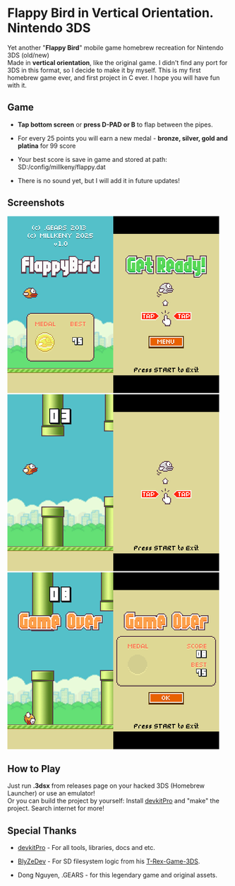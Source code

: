 # **Flappy Bird** in Vertical Orientation. **Nintendo 3DS**

Yet another "**Flappy Bird**" mobile game homebrew recreation for Nintendo 3DS (old/new)  
Made in **vertical orientation**, like the original game. I didn't find any port for 3DS in this format, so I decide to make it by myself. This is my first homebrew game ever, and first project in C ever. I hope you will have fun with it.

## Game

*   **Tap bottom screen** or **press D-PAD or B** to flap between the pipes.
    
*   For every 25 points you will earn a new medal - **bronze, silver, gold and platina** for 99 score
    
*   Your best score is save in game and stored at path: SD:/config/millkeny/flappy.dat
    
*   There is no sound yet, but I will add it in future updates!
    

## Screenshots

![1](/.page/1.png)  
![2](/.page/2.png)  
![3](/.page/3.png)

## How to Play

Just run **.3dsx** from releases page on your hacked 3DS (Homebrew Launcher) or use an emulator!  
Or you can build the project by yourself: Install [devkitPro](https://github.com/devkitPro/installer/releases) and "make" the project. Search internet for more!

## Special Thanks

*   [devkitPro](https://github.com/devkitPro) - For all tools, libraries, docs and etc.
    
*   [BlyZeDev](https://github.com/BlyZeDev) - For SD filesystem logic from his [T-Rex-Game-3DS](https://github.com/BlyZeDev/T-Rex-Game-3DS).
    
*   Dong Nguyen, .GEARS - for this legendary game and original assets.
